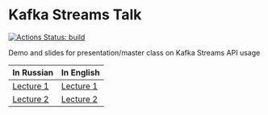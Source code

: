 # Kafka Streams Talk

[![Actions Status: build](https://github.com/inponomarev/kstreams-examples/workflows/build/badge.svg)](https://github.com/inponomarev/kstreams-examples/actions?query=workflow%3A"build")

Demo and slides for presentation/master class on Kafka Streams API usage


|In Russian | In English|
|-----------|-----------|
|[Lecture 1](https://inponomarev.github.io/kstreams-examples/lecture01/#/) |[Lecture 1](https://inponomarev.github.io/kstreams-examples/lecture01/index-en.html#/)
|[Lecture 2](https://inponomarev.github.io/kstreams-examples/lecture02/#/) |[Lecture 2](https://inponomarev.github.io/kstreams-examples/lecture02/index-en.html#/)
